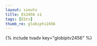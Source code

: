 ```yaml
--- 
layout: sieutv
title: ES2456 s1
tags: [EStv]
thumb_re: globiptv2456
---
```

{% include tvadv key="globiptv2456" %} 

